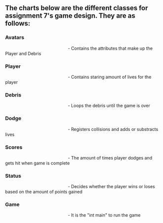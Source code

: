 ## The charts below are the different classes for assignment 7's game design. They are as follows:

### Avatars
<img scr= "c:/Documents/Avatars" width="200">
- Contains the attributes that make up the Player and Debris 

### Player 
<img scr= "c:/Documents/Player" width="200">
- Contains staring amount of lives for the player

### Debris 
<img scr= "c:/Documents/Debris" width="200">
- Loops the debris until the game is over

### Dodge 
<img scr= "c:/Documents/Dodge" width="200">
- Registers collisions and adds or substracts lives

### Scores 
<img scr= "c:/Documents/Scores" width="200">
- The amount of times player dodges and gets hit when game is complete

### Status 
<img scr= "c:/Documents/Status" width="200">
- Decides whether the player wins or loses based on the amount of points gained

### Game
<img scr= "c:/Documents/Game" width="200">
- It is the "int main" to run the game
